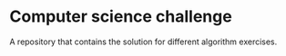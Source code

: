 # Computer science challenge
A repository that contains the solution for different algorithm exercises.
